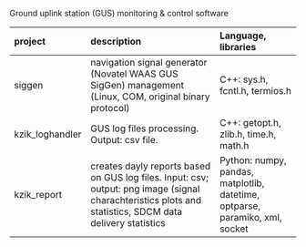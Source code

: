 Ground uplink station (GUS) monitoring & control software

| project            | description        | Language, libraries       |
| :----------------- | :----------------- | :------------------------ |
| siggen | navigation signal generator (Novatel WAAS GUS SigGen) management (Linux, COM, original binary protocol) | С++: sys.h, fcntl.h, termios.h |
| kzik_loghandler | GUS log files processing. Output: csv file. | C++: getopt.h, zlib.h, time.h, math.h |
| kzik_report | creates dayly reports based on GUS log files. Input: csv; output: png image (signal charachteristics plots and statistics, SDCM data delivery statistics | Python: numpy, pandas, matplotlib, datetime, optparse, paramiko, xml, socket |
